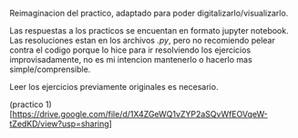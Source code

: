 Reimaginacion del practico, adaptado para poder digitalizarlo/visualizarlo.

Las respuestas a los practicos se encuentan en formato jupyter notebook. Las resoluciones estan en los archivos *.py*, pero no recomiendo pelear contra el codigo porque lo hice para ir resolviendo los ejercicios improvisadamente, no es mi intencion mantenerlo o hacerlo mas simple/comprensible.

Leer los ejercicios previamente originales es necesario.

(practico 1)[https://drive.google.com/file/d/1X4ZGeWQ1vZYP2aSQvWfEOVqeW-tZedKD/view?usp=sharing]